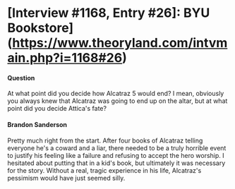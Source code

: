 # [Interview #1168, Entry #26]: BYU Bookstore](https://www.theoryland.com/intvmain.php?i=1168#26)

#### Question

At what point did you decide how Alcatraz 5 would end? I mean, obviously you always knew that Alcatraz was going to end up on the altar, but at what point did you decide Attica's fate?

#### Brandon Sanderson

Pretty much right from the start. After four books of Alcatraz telling everyone he's a coward and a liar, there needed to be a truly horrible event to justify his feeling like a failure and refusing to accept the hero worship. I hesitated about putting that in a kid's book, but ultimately it was necessary for the story. Without a real, tragic experience in his life, Alcatraz's pessimism would have just seemed silly.

